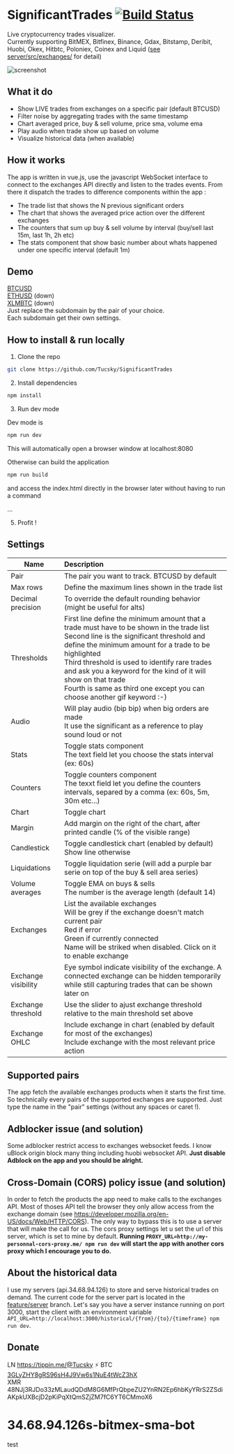 # SignificantTrades [![Build Status](https://travis-ci.org/Tucsky/SignificantTrades.svg?branch=master)](https://travis-ci.org/Tucsky/SignificantTrades)
Live cryptocurrency trades visualizer.<br>
Currently supporting BitMEX, Bitfinex, Binance, Gdax, Bitstamp, Deribit, Huobi, Okex, Hitbtc, Poloniex, Coinex and Liquid ([see server/src/exchanges/](server/src/exchanges) for detail)

![screenshot](https://i.imgur.com/nHJxsdL.gif)

## What it do
- Show LIVE trades from exchanges on a specific pair (default BTCUSD)
- Filter noise by aggregating trades with the same timestamp
- Chart averaged price, buy & sell volume, price sma, volume ema
- Play audio when trade show up based on volume
- Visualize historical data (when available)

## How it works
The app is written in vue.js, use the javascript WebSocket interface to connect to the exchanges API directly and listen to the trades events. From there it dispatch the trades to difference components within the app :
- The trade list that shows the N previous significant orders
- The chart that shows the averaged price action over the different exchanges
- The counters that sum up buy & sell volume by interval (buy/sell last 15m, last 1h, 2h etc)
- The stats component that show basic number about whats happened under one specific interval (default 1m)

## Demo 
[BTCUSD](https://btcusd.34.68.94.126/)<br>
[ETHUSD](https://ethusd.34.68.94.126/) (down)<br>
[XLMBTC](https://xlmbtc.34.68.94.126/) (down)<br>
Just replace the subdomain by the pair of your choice.<br>
Each subdomain get their own settings.

## How to install & run locally
1. Clone the repo

```bash
git clone https://github.com/Tucsky/SignificantTrades
```

2. Install dependencies

```bash
npm install
```

3. Run dev mode

Dev mode is
```bash
npm run dev
```
This will automatically open a browser window at localhost:8080

Otherwise can build the application
```bash
npm run build
```
and access the index.html directly in the browser later without having to run a command

...

5. Profit !

## Settings
|Name|Description|
|----|:-----------|
|Pair|The pair you want to track. BTCUSD by default| 
|Max rows|Define the maximum lines shown in the trade list| 
|Decimal precision|To override the default rounding behavior (might be useful for alts)| 
|Thresholds|First line define the minimum amount that a trade must have to be shown in the trade list<br>Second line is the significant threshold and define the minimum amount for a trade to be highlighted<br>Third threshold is used to identify rare trades and ask you a keyword for the kind of it will show on that trade<br>Fourth is same as third one except you can choose another gif keyword :-)|
|Audio|Will play audio (bip bip) when big orders are made<br>It use the significant as a reference to play sound loud or not|
|Stats|Toggle stats component<br>The text field let you choose the stats interval (ex: 60s)|
|Counters|Toggle counters component<br>The texxt field let you define the counters intervals, separed by a comma (ex: 60s, 5m, 30m etc...)|
|Chart|Toggle chart|
|Margin|Add margin on the right of the chart, after printed candle (% of the visible range)|
|Candlestick|Toggle candlestick chart (enabled by default)<br>Show line otherwise|
|Liquidations|Toggle liquidation serie (will add a purple bar serie on top of the buy & sell area series)|
|Volume averages|Toggle EMA on buys & sells<br>The number is the average length (default 14)|
|Exchanges|List the available exchanges<br>Will be grey if the exchange doesn't match current pair<br>Red if error<br>Green if currently connected<br>Name will be striked when disabled. Click on it to enable exchange|
|Exchange visibility|Eye symbol indicate visibility of the exchange. A connected exchange can be hidden temporarily while still capturing trades that can be shown later on|
|Exchange threshold|Use the slider to ajust exchange threshold relative to the main threshold set above|
|Exchange OHLC|Include exchange in chart (enabled by default for most of the exchanges)<br>Include exchange with the most relevant price action|

## Supported pairs
The app fetch the available exchanges products when it starts the first time. So technically every pairs of the supported exchanges are supported. Just type the name in the "pair" settings (without any spaces or caret !).

## Adblocker issue (and solution)
Some adblocker restrict access to exchanges websocket feeds.
I know uBlock origin block many thing including huobi websocket API.
**Just disable Adblock on the app and you should be alright.**

## Cross-Domain (CORS) policy issue (and solution)
In order to fetch the products the app need to make calls to the exchanges API. Most of thoses API tell the browser they only allow access from the exchange domain (see https://developer.mozilla.org/en-US/docs/Web/HTTP/CORS). The only way to bypass this is to use a server that will make the call for us. The cors proxy settings let u set the url of this server, which is set to mine by default.
**Running `PROXY_URL=http://my-personnal-cors-proxy.me/ npm run dev` will start the app with another cors proxy which I encourage you to do.**

## About the historical data
I use my servers (api.34.68.94.126) to store and serve historical trades on demand.
The current code for the server part is located in the [feature/server](https://github.com/Tucsky/SignificantTrades/tree/feature/server) branch.
Let's say you have a server instance running on port 3000, start the client with an environment variable `API_URL=http://localhost:3000/historical/{from}/{to}/{timeframe} npm run dev`.

## Donate
LN https://tippin.me/@Tucsky ⚡️
BTC [3GLyZHY8gRS96sH4J9Vw6s1NuE4tWcZ3hX](bitcoin:3GLyZHY8gRS96sH4J9Vw6s1NuE4tWcZ3hX)<br>
XMR 48NJj3RJDo33zMLaudQDdM8G6MfPrQbpeZU2YnRN2Ep6hbKyYRrS2ZSdiAKpkUXBcjD2pKiPqXtQmSZjZM7fC6YT6CMmoX6
# 34.68.94.126s-bitmex-sma-bot
test
